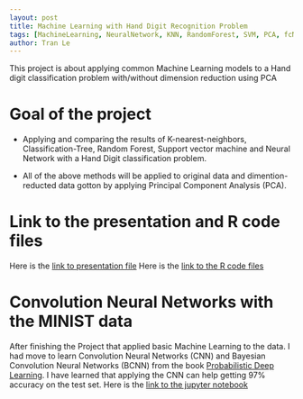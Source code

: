 ```yaml
---
layout: post
title: Machine Learning with Hand Digit Recognition Problem
tags: [MachineLearning, NeuralNetwork, KNN, RandomForest, SVM, PCA, fcNN, CNN]
author: Tran Le
---
```


This project is about applying common Machine Learning models to a Hand digit classification problem with/without dimension reduction using PCA

# Goal of the project

- Applying and comparing the results of K-nearest-neighbors, Classification-Tree, Random Forest, Support vector machine and Neural Network with a Hand Digit classification problem. 

- All of the above methods will be applied to original data and dimention-reducted data gotton by applying Principal Component Analysis (PCA).

# Link to the presentation and R code files

Here is the [link to presentation file](https://raw.githack.com/tranktle/porfolio/master/presentfile/ML-Final-Presenatation.html)
Here is the [link to the R code files]()

# Convolution Neural Networks with the MINIST data
After finishing the Project that applied basic Machine Learning to the data. I had move to learn Convolution Neural Networks (CNN) and Bayesian Convolution Neural Networks (BCNN) from the book [Probabilistic Deep Learning](https://tensorchiefs.github.io/dl_book/). I have learned that applying the CNN can help getting 97% accuracy on the test set. Here is the [link to the jupyter notebook](https://github.com/tranktle/porfolio/blob/master/jupyternotebook/MNIST%20data%20using%20fcNN%20and%20CNN.ipynb)
